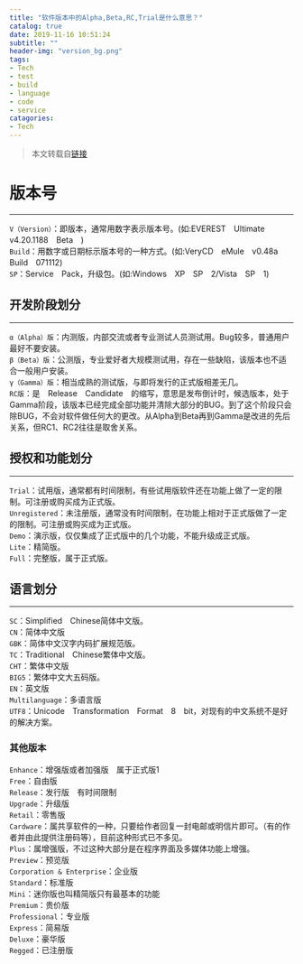 ```yaml
---
title: "软件版本中的Alpha,Beta,RC,Trial是什么意思？"
catalog: true
date: 2019-11-16 10:51:24
subtitle: ""
header-img: "version_bg.png"
tags:
- Tech
- test
- build
- language
- code
- service
catagories:
- Tech
---
```

> 本文转载自[链接](https://blog.csdn.net/linxinzheng/article/details/2201043)

# 版本号
---
`V（Version）`：即版本，通常用数字表示版本号。(如:EVEREST　Ultimate　v4.20.1188　Beta　)  
`Build`：用数字或日期标示版本号的一种方式。(如:VeryCD　eMule　v0.48a　Build　071112)  
`SP`：Service　Pack，升级包。(如:Windows　XP　SP　2/Vista　SP　1)  

## 开发阶段划分
---
`α（Alpha）版`：内测版，内部交流或者专业测试人员测试用。Bug较多，普通用户最好不要安装。  
`β（Beta）版`：公测版，专业爱好者大规模测试用，存在一些缺陷，该版本也不适合一般用户安装。  
`γ（Gamma）版`：相当成熟的测试版，与即将发行的正式版相差无几。  
`RC版`：是　Release　Candidate　的缩写，意思是发布倒计时，候选版本，处于Gamma阶段，该版本已经完成全部功能并清除大部分的BUG。到了这个阶段只会除BUG，不会对软件做任何大的更改。从Alpha到Beta再到Gamma是改进的先后关系，但RC1、RC2往往是取舍关系。  

## 授权和功能划分
---
`Trial`：试用版，通常都有时间限制，有些试用版软件还在功能上做了一定的限制。可注册或购买成为正式版。  
`Unregistered`：未注册版，通常没有时间限制，在功能上相对于正式版做了一定的限制。可注册或购买成为正式版。  
`Demo`：演示版，仅仅集成了正式版中的几个功能，不能升级成正式版。  
`Lite`：精简版。  
`Full`：完整版，属于正式版。  

## 语言划分
---
`SC`：Simplified　Chinese简体中文版。  
`CN`：简体中文版  
`GBK`：简体中文汉字内码扩展规范版。  
`TC`：Traditional　Chinese繁体中文版。  
`CHT`：繁体中文版  
`BIG5`：繁体中文大五码版。  
`EN`：英文版  
`Multilanguage`：多语言版  
`UTF8`：Unicode　Transformation　Format　8　bit，对现有的中文系统不是好的解决方案。

### 其他版本
`Enhance`：增强版或者加强版　属于正式版1  
`Free`：自由版  
`Release`：发行版　有时间限制  
`Upgrade`：升级版  
`Retail`：零售版  
`Cardware`：属共享软件的一种，只要给作者回复一封电邮或明信片即可。（有的作者并由此提供注册码等），目前这种形式已不多见。  
`Plus`：属增强版，不过这种大部分是在程序界面及多媒体功能上增强。  
`Preview`：预览版  
`Corporation & Enterprise`：企业版  
`Standard`：标准版  
`Mini`：迷你版也叫精简版只有最基本的功能  
`Premium`：贵价版  
`Professional`：专业版  
`Express`：简易版  
`Deluxe`：豪华版  
`Regged`：已注册版  
